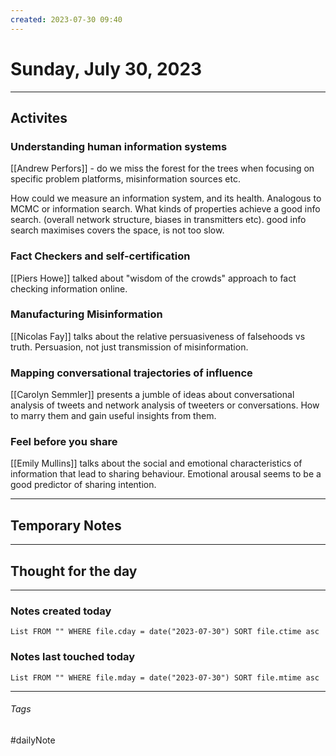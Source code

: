 ```yaml
---
created: 2023-07-30 09:40
---
```


# Sunday, July 30, 2023

---

## Activites

### Understanding human information systems
[[Andrew Perfors]] - do we miss the forest for the trees when focusing on specific problem platforms, misinformation sources etc.

How could we measure an information system, and its health. Analogous to MCMC or information search. What kinds of properties achieve a good info search. (overall network structure, biases in transmitters etc). good info search maximises covers the space, is not too slow.

### Fact Checkers and self-certification
[[Piers Howe]] talked about "wisdom of the crowds" approach to fact checking information online.

### Manufacturing Misinformation
[[Nicolas Fay]] talks about the relative persuasiveness of falsehoods vs truth. Persuasion, not just transmission of misinformation.

### Mapping conversational trajectories of influence
[[Carolyn Semmler]] presents a jumble of ideas about conversational analysis of tweets and network analysis of tweeters or conversations. How to marry them and gain useful insights from them.

### Feel before you share
[[Emily Mullins]] talks about the social and emotional characteristics of information that lead to sharing behaviour. Emotional arousal seems to be a good predictor of sharing intention.

---

## Temporary Notes


---

## Thought for the day

---

### Notes created today
```dataview
List FROM "" WHERE file.cday = date("2023-07-30") SORT file.ctime asc
```

### Notes last touched today
```dataview
List FROM "" WHERE file.mday = date("2023-07-30") SORT file.mtime asc
```
---

###### Tags

#dailyNote
